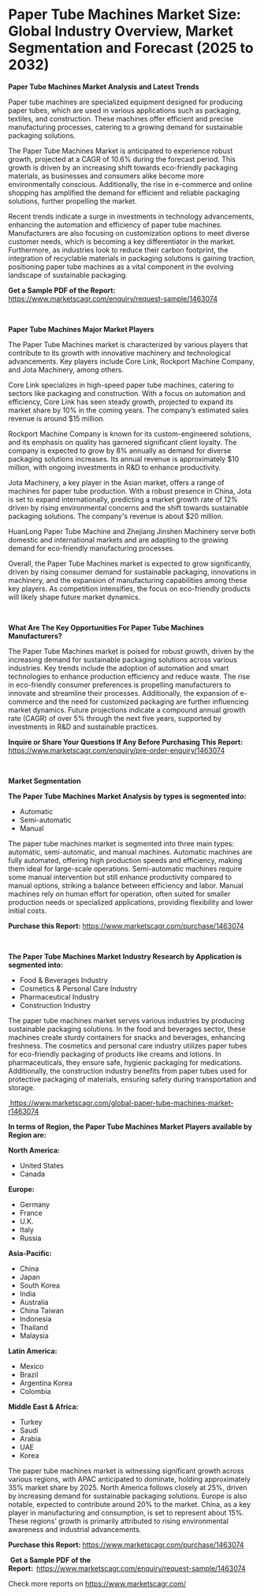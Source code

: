 <p><h1>Paper Tube Machines Market Size: Global Industry Overview, Market Segmentation and Forecast (2025 to 2032)</h1></p><p><strong>Paper Tube Machines Market Analysis and Latest Trends</strong></p>
<p><p>Paper tube machines are specialized equipment designed for producing paper tubes, which are used in various applications such as packaging, textiles, and construction. These machines offer efficient and precise manufacturing processes, catering to a growing demand for sustainable packaging solutions.</p><p>The Paper Tube Machines Market is anticipated to experience robust growth, projected at a CAGR of 10.6% during the forecast period. This growth is driven by an increasing shift towards eco-friendly packaging materials, as businesses and consumers alike become more environmentally conscious. Additionally, the rise in e-commerce and online shopping has amplified the demand for efficient and reliable packaging solutions, further propelling the market.</p><p>Recent trends indicate a surge in investments in technology advancements, enhancing the automation and efficiency of paper tube machines. Manufacturers are also focusing on customization options to meet diverse customer needs, which is becoming a key differentiator in the market. Furthermore, as industries look to reduce their carbon footprint, the integration of recyclable materials in packaging solutions is gaining traction, positioning paper tube machines as a vital component in the evolving landscape of sustainable packaging.</p></p>
<p><strong>Get a Sample PDF of the Report:&nbsp;</strong> <a href="https://www.marketscagr.com/enquiry/request-sample/1463074?utm_campaign=2660&utm_medium=2&utm_source=Github&utm_content=ia&utm_term=09042025&utm_id=paper-tube-machines">https://www.marketscagr.com/enquiry/request-sample/1463074</a></p>
<p>&nbsp;</p>
<p><strong>Paper Tube Machines Major Market Players</strong></p>
<p><p>The Paper Tube Machines market is characterized by various players that contribute to its growth with innovative machinery and technological advancements. Key players include Core Link, Rockport Machine Company, and Jota Machinery, among others.</p><p>Core Link specializes in high-speed paper tube machines, catering to sectors like packaging and construction. With a focus on automation and efficiency, Core Link has seen steady growth, projected to expand its market share by 10% in the coming years. The company’s estimated sales revenue is around $15 million.</p><p>Rockport Machine Company is known for its custom-engineered solutions, and its emphasis on quality has garnered significant client loyalty. The company is expected to grow by 8% annually as demand for diverse packaging solutions increases. Its annual revenue is approximately $10 million, with ongoing investments in R&D to enhance productivity.</p><p>Jota Machinery, a key player in the Asian market, offers a range of machines for paper tube production. With a robust presence in China, Jota is set to expand internationally, predicting a market growth rate of 12% driven by rising environmental concerns and the shift towards sustainable packaging solutions. The company's revenue is about $20 million.</p><p>HuanLong Paper Tube Machine and Zhejiang Jinshen Machinery serve both domestic and international markets and are adapting to the growing demand for eco-friendly manufacturing processes.</p><p>Overall, the Paper Tube Machines market is expected to grow significantly, driven by rising consumer demand for sustainable packaging, innovations in machinery, and the expansion of manufacturing capabilities among these key players. As competition intensifies, the focus on eco-friendly products will likely shape future market dynamics.</p></p>
<p>&nbsp;</p>
<p><strong>What Are The Key Opportunities For Paper Tube Machines Manufacturers?</strong></p>
<p><p>The Paper Tube Machines market is poised for robust growth, driven by the increasing demand for sustainable packaging solutions across various industries. Key trends include the adoption of automation and smart technologies to enhance production efficiency and reduce waste. The rise in eco-friendly consumer preferences is propelling manufacturers to innovate and streamline their processes. Additionally, the expansion of e-commerce and the need for customized packaging are further influencing market dynamics. Future projections indicate a compound annual growth rate (CAGR) of over 5% through the next five years, supported by investments in R&D and sustainable practices.</p></p>
<p><strong>Inquire or Share Your Questions If Any Before Purchasing This Report:</strong> <a href="https://www.marketscagr.com/enquiry/pre-order-enquiry/1463074?utm_campaign=2660&utm_medium=2&utm_source=Github&utm_content=ia&utm_term=09042025&utm_id=paper-tube-machines">https://www.marketscagr.com/enquiry/pre-order-enquiry/1463074</a></p>
<p>&nbsp;</p>
<p><strong>Market Segmentation</strong></p>
<p><strong>The Paper Tube Machines Market Analysis by types is segmented into:</strong></p>
<p><ul><li>Automatic</li><li>Semi-automatic</li><li>Manual</li></ul></p>
<p><p>The paper tube machines market is segmented into three main types: automatic, semi-automatic, and manual machines. Automatic machines are fully automated, offering high production speeds and efficiency, making them ideal for large-scale operations. Semi-automatic machines require some manual intervention but still enhance productivity compared to manual options, striking a balance between efficiency and labor. Manual machines rely on human effort for operation, often suited for smaller production needs or specialized applications, providing flexibility and lower initial costs.</p></p>
<p><strong>Purchase this Report:&nbsp;</strong><a href="https://www.marketscagr.com/purchase/1463074?utm_campaign=2660&utm_medium=2&utm_source=Github&utm_content=ia&utm_term=09042025&utm_id=paper-tube-machines">https://www.marketscagr.com/purchase/1463074</a></p>
<p>&nbsp;</p>
<p><strong>The Paper Tube Machines Market Industry Research by Application is segmented into:</strong></p>
<p><ul><li>Food & Beverages Industry</li><li>Cosmetics & Personal Care Industry</li><li>Pharmaceutical Industry</li><li>Construction Industry</li></ul></p>
<p><p>The paper tube machines market serves various industries by producing sustainable packaging solutions. In the food and beverages sector, these machines create sturdy containers for snacks and beverages, enhancing freshness. The cosmetics and personal care industry utilizes paper tubes for eco-friendly packaging of products like creams and lotions. In pharmaceuticals, they ensure safe, hygienic packaging for medications. Additionally, the construction industry benefits from paper tubes used for protective packaging of materials, ensuring safety during transportation and storage.</p></p>
<p><a href="https://www.marketscagr.com/global-paper-tube-machines-market-r1463074?utm_campaign=2660&utm_medium=2&utm_source=Github&utm_content=ia&utm_term=09042025&utm_id=paper-tube-machines">&nbsp;https://www.marketscagr.com/global-paper-tube-machines-market-r1463074</a></p>
<p><strong>In terms of Region, the Paper Tube Machines Market Players available by Region are:</strong></p>
<p>
    <p> <strong> North America: </strong>
        <ul>
            <li>United States</li>
            <li>Canada</li>
        </ul>
        </p> 
    <p> <strong> Europe: </strong>
        <ul>
            <li>Germany</li>
            <li>France</li>
            <li>U.K.</li>
            <li>Italy</li>
            <li>Russia</li>
        </ul>
        </p> 
    <p> <strong> Asia-Pacific: </strong>
        <ul>
            <li>China</li>
            <li>Japan</li>
            <li>South Korea</li>
            <li>India</li>
            <li>Australia</li>
            <li>China Taiwan</li>
            <li>Indonesia</li>
            <li>Thailand</li>
            <li>Malaysia</li>
        </ul>
        </p> 
    <p> <strong> Latin America: </strong>
        <ul>
            <li>Mexico</li>
            <li>Brazil</li>
            <li>Argentina Korea</li>
            <li>Colombia</li>
        </ul>
        </p> 
    <p> <strong> Middle East & Africa: </strong>
        <ul>
            <li>Turkey</li>
            <li>Saudi</li>
            <li>Arabia</li>
            <li>UAE</li>
            <li>Korea</li>
        </ul>
    </p>
    </p>
<p><p>The paper tube machines market is witnessing significant growth across various regions, with APAC anticipated to dominate, holding approximately 35% market share by 2025. North America follows closely at 25%, driven by increasing demand for sustainable packaging solutions. Europe is also notable, expected to contribute around 20% to the market. China, as a key player in manufacturing and consumption, is set to represent about 15%. These regions’ growth is primarily attributed to rising environmental awareness and industrial advancements.</p></p>
<p><strong>Purchase this Report: </strong><a href="https://www.marketscagr.com/purchase/1463074?utm_campaign=2660&utm_medium=2&utm_source=Github&utm_content=ia&utm_term=09042025&utm_id=paper-tube-machines">https://www.marketscagr.com/purchase/1463074</a></p>
<p>&nbsp;<strong>Get a Sample PDF of the Report:&nbsp;&nbsp;</strong><a href="https://www.marketscagr.com/enquiry/request-sample/1463074?utm_campaign=2660&utm_medium=2&utm_source=Github&utm_content=ia&utm_term=09042025&utm_id=paper-tube-machines">https://www.marketscagr.com/enquiry/request-sample/1463074</a></p>
<p><strong></strong></p>
<p>Check more reports on <a href="https://www.marketscagr.com/?utm_campaign=2660&utm_medium=2&utm_source=Github&utm_content=ia&utm_term=09042025&utm_id=paper-tube-machines">https://www.marketscagr.com/</a></p>